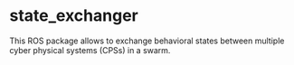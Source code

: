 # state_exchanger

This ROS package allows to exchange behavioral states between multiple cyber physical systems (CPSs) in a swarm.
